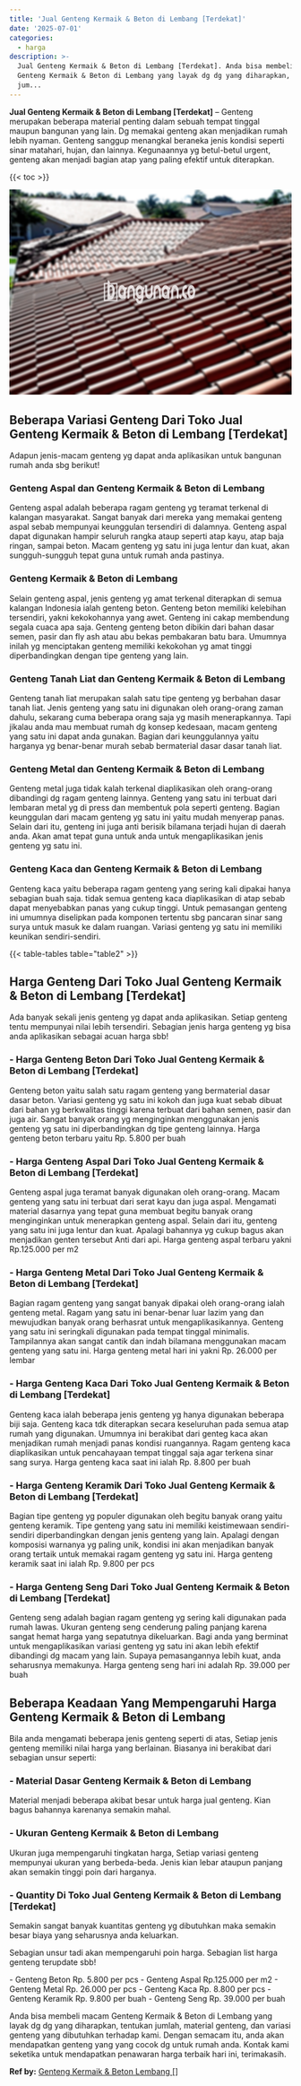 ```yaml
---
title: 'Jual Genteng Kermaik & Beton di Lembang [Terdekat]'
date: '2025-07-01'
categories:
  - harga
description: >-
  Jual Genteng Kermaik & Beton di Lembang [Terdekat]. Anda bisa membeli macam
  Genteng Kermaik & Beton di Lembang yang layak dg dg yang diharapkan, tentukan
  jum...
---
```


**Jual Genteng Kermaik & Beton di Lembang \[Terdekat\]** – Genteng merupakan beberapa material penting dalam sebuah tempat tinggal maupun bangunan yang lain. Dg memakai genteng akan menjadikan rumah lebih nyaman. Genteng sanggup menangkal beraneka jenis kondisi seperti sinar matahari, hujan, dan lainnya. Kegunaannya yg betul-betul urgent, genteng akan menjadi bagian atap yang paling efektif untuk diterapkan.

{{< toc >}}

![Jual Genteng Kermaik & Beton di Lembang [Terdekat]](/images/genteng-minimalis-murah09.png)

## Beberapa Variasi Genteng Dari Toko Jual Genteng Kermaik & Beton di Lembang \[Terdekat\]

Adapun jenis-macam genteng yg dapat anda aplikasikan untuk bangunan rumah anda sbg berikut!

### Genteng Aspal dan Genteng Kermaik & Beton di Lembang

Genteng aspal adalah beberapa ragam genteng yg teramat terkenal di kalangan masyarakat. Sangat banyak dari mereka yang memakai genteng aspal sebab mempunyai keunggulan tersendiri di dalamnya. Genteng aspal dapat digunakan hampir seluruh rangka ataup seperti atap kayu, atap baja ringan, sampai beton. Macam genteng yg satu ini juga lentur dan kuat, akan sungguh-sungguh tepat guna untuk rumah anda pastinya.

### Genteng Kermaik & Beton di Lembang

Selain genteng aspal, jenis genteng yg amat terkenal diterapkan di semua kalangan Indonesia ialah genteng beton. Genteng beton memiliki kelebihan tersendiri, yakni kekokohannya yang awet. Genteng ini cakap membendung segala cuaca apa saja. Genteng genteng beton dibikin dari bahan dasar semen, pasir dan fly ash atau abu bekas pembakaran batu bara. Umumnya inilah yg menciptakan genteng memiliki kekokohan yg amat tinggi diperbandingkan dengan tipe genteng yang lain.

### Genteng Tanah Liat dan Genteng Kermaik & Beton di Lembang

Genteng tanah liat merupakan salah satu tipe genteng yg berbahan dasar tanah liat. Jenis genteng yang satu ini digunakan oleh orang-orang zaman dahulu, sekarang cuma beberapa orang saja yg masih menerapkannya. Tapi jikalau anda mau membuat rumah dg konsep kedesaan, macam genteng yang satu ini dapat anda gunakan. Bagian dari keunggulannya yaitu harganya yg benar-benar murah sebab bermaterial dasar dasar tanah liat.

### Genteng Metal dan Genteng Kermaik & Beton di Lembang

Genteng metal juga tidak kalah terkenal diaplikasikan oleh orang-orang dibandingi dg ragam genteng lainnya. Genteng yang satu ini terbuat dari lembaran metal yg di press dan membentuk pola seperti genteng. Bagian keunggulan dari macam genteng yg satu ini yaitu mudah menyerap panas. Selain dari itu, genteng ini juga anti berisik bilamana terjadi hujan di daerah anda. Akan amat tepat guna untuk anda untuk mengaplikasikan jenis genteng yg satu ini.

### Genteng Kaca dan Genteng Kermaik & Beton di Lembang

Genteng kaca yaitu beberapa ragam genteng yang sering kali dipakai hanya sebagian buah saja. tidak semua genteng kaca diaplikasikan di atap sebab dapat menyebabkan panas yang cukup tinggi. Untuk pemasangan genteng ini umumnya diselipkan pada komponen tertentu sbg pancaran sinar sang surya untuk masuk ke dalam ruangan. Variasi genteng yg satu ini memiliki keunikan sendiri-sendiri.

{{< table-tables table="table2" >}}

## Harga Genteng Dari Toko Jual Genteng Kermaik & Beton di Lembang \[Terdekat\]

Ada banyak sekali jenis genteng yg dapat anda aplikasikan. Setiap genteng tentu mempunyai nilai lebih tersendiri. Sebagian jenis harga genteng yg bisa anda aplikasikan sebagai acuan harga sbb!

### \- Harga Genteng Beton Dari Toko Jual Genteng Kermaik & Beton di Lembang \[Terdekat\]

Genteng beton yaitu salah satu ragam genteng yang bermaterial dasar dasar beton. Variasi genteng yg satu ini kokoh dan juga kuat sebab dibuat dari bahan yg berkwalitas tinggi karena terbuat dari bahan semen, pasir dan juga air. Sangat banyak orang yg menginginkan menggunakan jenis genteng yg satu ini diperbandingkan dg tipe genteng lainnya. Harga genteng beton terbaru yaitu Rp. 5.800 per buah

### \- Harga Genteng Aspal Dari Toko Jual Genteng Kermaik & Beton di Lembang \[Terdekat\]

Genteng aspal juga teramat banyak digunakan oleh orang-orang. Macam genteng yang satu ini terbuat dari serat kayu dan juga aspal. Mengamati material dasarnya yang tepat guna membuat begitu banyak orang menginginkan untuk menerapkan genteng aspal. Selain dari itu, genteng yang satu ini juga lentur dan kuat. Apalagi bahannya yg cukup bagus akan menjadikan genten tersebut Anti dari api. Harga genteng aspal terbaru yakni Rp.125.000 per m2

### \- Harga Genteng Metal Dari Toko Jual Genteng Kermaik & Beton di Lembang \[Terdekat\]

Bagian ragam genteng yang sangat banyak dipakai oleh orang-orang ialah genteng metal. Ragam yang satu ini benar-benar luar lazim yang dan mewujudkan banyak orang berhasrat untuk mengaplikasikannya. Genteng yang satu ini seringkali digunakan pada tempat tinggal minimalis. Tampilannya akan sangat cantik dan indah bilamana menggunakan macam genteng yang satu ini. Harga genteng metal hari ini yakni Rp. 26.000 per lembar

### \- Harga Genteng Kaca Dari Toko Jual Genteng Kermaik & Beton di Lembang \[Terdekat\]

Genteng kaca ialah beberapa jenis genteng yg hanya digunakan beberapa biji saja. Genteng kaca tdk diterapkan secara keseluruhan pada semua atap rumah yang digunakan. Umumnya ini berakibat dari genteg kaca akan menjadikan rumah menjadi panas kondisi ruangannya. Ragam genteng kaca diaplikasikan untuk pencahayaan tempat tinggal saja agar terkena sinar sang surya. Harga genteng kaca saat ini ialah Rp. 8.800 per buah

### \- Harga Genteng Keramik Dari Toko Jual Genteng Kermaik & Beton di Lembang \[Terdekat\]

Bagian tipe genteng yg populer digunakan oleh begitu banyak orang yaitu genteng keramik. Tipe genteng yang satu ini memiliki keistimewaan sendiri-sendiri diperbandingkan dengan jenis genteng yang lain. Apalagi dengan komposisi warnanya yg paling unik, kondisi ini akan menjadikan banyak orang tertaik untuk memakai ragam genteng yg satu ini. Harga genteng keramik saat ini ialah Rp. 9.800 per pcs

### \- Harga Genteng Seng Dari Toko Jual Genteng Kermaik & Beton di Lembang \[Terdekat\]

Genteng seng adalah bagian ragam genteng yg sering kali digunakan pada rumah lawas. Ukuran genteng seng cenderung paling panjang karena sangat hemat harga yang sepatutnya dikeluarkan. Bagi anda yang berminat untuk mengaplikasikan variasi genteng yg satu ini akan lebih efektif dibandingi dg macam yang lain. Supaya pemasangannya lebih kuat, anda seharusnya memakunya. Harga genteng seng hari ini adalah Rp. 39.000 per buah

## Beberapa Keadaan Yang Mempengaruhi Harga Genteng Kermaik & Beton di Lembang

Bila anda mengamati beberapa jenis genteng seperti di atas, Setiap jenis genteng memiliki nilai harga yang berlainan. Biasanya ini berakibat dari sebagian unsur seperti:

### \- Material Dasar Genteng Kermaik & Beton di Lembang

Material menjadi beberapa akibat besar untuk harga jual genteng. Kian bagus bahannya karenanya semakin mahal.

### \- Ukuran Genteng Kermaik & Beton di Lembang

Ukuran juga mempengaruhi tingkatan harga, Setiap variasi genteng mempunyai ukuran yang berbeda-beda. Jenis kian lebar ataupun panjang akan semakin tinggi poin dari harganya.

### \- Quantity Di Toko Jual Genteng Kermaik & Beton di Lembang \[Terdekat\]

Semakin sangat banyak kuantitas genteng yg dibutuhkan maka semakin besar biaya yang seharusnya anda keluarkan.

Sebagian unsur tadi akan mempengaruhi poin harga. Sebagian list harga genteng terupdate sbb!

\- Genteng Beton Rp. 5.800 per pcs - Genteng Aspal Rp.125.000 per m2 - Genteng Metal Rp. 26.000 per pcs - Genteng Kaca Rp. 8.800 per pcs - Genteng Keramik Rp. 9.800 per buah - Genteng Seng Rp. 39.000 per buah

Anda bisa membeli macam Genteng Kermaik & Beton di Lembang yang layak dg dg yang diharapkan, tentukan jumlah, material genteng, dan variasi genteng yang dibutuhkan terhadap kami. Dengan semacam itu, anda akan mendapatkan genteng yang yang cocok dg untuk rumah anda. Kontak kami seketika untuk mendapatkan penawaran harga terbaik hari ini, terimakasih.

**Ref by:**  [Genteng Kermaik & Beton  Lembang []](https://id.wikipedia.org/wiki/Genteng)
